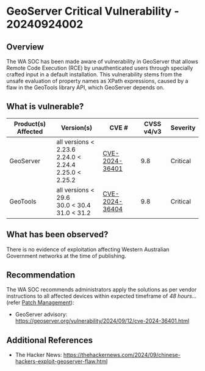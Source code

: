 # GeoServer Critical Vulnerability - 20240924002

## Overview

The WA SOC has been made aware of vulnerability in GeoServer that allows Remote Code Execution (RCE) by unauthenticated users through specially crafted input in a default installation. This vulnerability stems from the unsafe evaluation of property names as XPath expressions, caused by a flaw in the GeoTools library API, which GeoServer depends on.

## What is vulnerable?

| Product(s) Affected | Version(s)                                                      | CVE #                                                             | CVSS v4/v3 | Severity |
| ------------------- | --------------------------------------------------------------- | ----------------------------------------------------------------- | ---------- | -------- |
| GeoServer           | all versions < 2.23.6 <br> 2.24.0 < 2.24.4 <br> 2.25.0 < 2.25.2 | [CVE-2024-36401](https://nvd.nist.gov/vuln/detail/CVE-2024-36401) | 9.8        | Critical |
| GeoTools            | all versions < 29.6 <br> 30.0 < 30.4 <br> 31.0 < 31.2           | [CVE-2024-36404](https://nvd.nist.gov/vuln/detail/CVE-2024-36404) | 9.8        | Critical |

## What has been observed?

There is no evidence of exploitation affecting Western Australian Government networks at the time of publishing.

## Recommendation

The WA SOC recommends administrators apply the solutions as per vendor instructions to all affected devices within expected timeframe of *48 hours...* (refer [Patch Management](../guidelines/patch-management.md)):

- GeoServer advisory: <https://geoserver.org/vulnerability/2024/09/12/cve-2024-36401.html>

## Additional References

- The Hacker News: <https://thehackernews.com/2024/09/chinese-hackers-exploit-geoserver-flaw.html>
